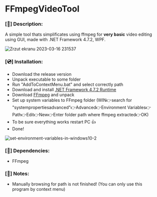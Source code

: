 # FFmpegVideoTool
### <b>[📜]</b> Description: 
A simple tool thats simplificates using ffmpeg for <b>very basic</b> video editing using GUI, made with .NET Framework 4.7.2, WPF.

![Zrzut ekranu 2023-03-16 231537](https://user-images.githubusercontent.com/48758186/225764711-f420e95e-6fac-4335-b778-17be975e83d5.png)


### </b>[💿]</b> Installation:
- Download the release version
- Unpack executable to some folder
- Run "AddToContextMenu.bat" and select correctly path
- Download and install [.NET Framework 4.7.2 Runtime](https://dotnet.microsoft.com/en-us/download/dotnet-framework/thank-you/net472-web-installer)
- Download [FFmpeg](https://ffmpeg.org/download.html) and unpack
- Set up system variables to FFmpeg folder (WIN👉search for "systempropertiesadvanced"👉Advanced👉Environment Variables👉Path👉Edit👉New👉Enter folder path where ffmpeg extracted👉OK)
- To be sure everything works restart PC 👍
- Done!


![set-environment-variables-in-windows10-2](https://user-images.githubusercontent.com/48758186/225763750-2eb0ee13-3b35-4809-a8eb-1d6245a4dacf.png)

### <b>[📍]</b> Dependencies: 
- FFmpeg

### <b>[📌]</b> Notes:
- Manually browsing for path is not finished! (You can only use this program by context menu)
